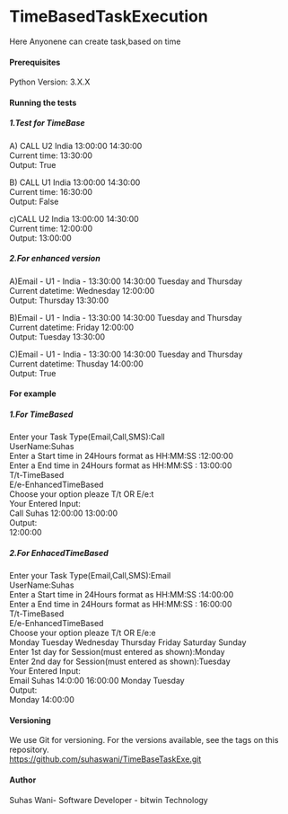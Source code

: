 # TimeBasedTaskExecution
Here Anyonene can create task,based on time

#### Prerequisites
Python Version: 3.X.X






#### Running the tests
##### 1.Test for TimeBase

A) CALL U2 India 13:00:00 14:30:00<br>
Current time: 13:30:00<br> Output:
True

 B) CALL U1 India 13:00:00 14:30:00<br>
Current time: 16:30:00<br> Output:
False

c)CALL U2 India 13:00:00 14:30:00<br>
Current time: 12:00:00<br> Output:
13:00:00


##### 2.For enhanced version
A)Email - U1 - India - 13:30:00 14:30:00 Tuesday and Thursday<br> Current datetime: Wednesday 12:00:00<br>
Output:
Thursday 13:30:00

B)Email - U1 - India - 13:30:00 14:30:00 Tuesday and Thursday<br> Current datetime: Friday 12:00:00<br>
Output:
Tuesday 13:30:00

C)Email - U1 - India - 13:30:00 14:30:00 Tuesday and Thursday<br> Current datetime: Thusday 14:00:00<br>
Output:
True

#### For example
##### 1.For TimeBased
Enter your Task Type(Email,Call,SMS):Call<br>
UserName:Suhas<br>
Enter a Start time in 24Hours format as HH:MM:SS :12:00:00<br>
Enter a End time in 24Hours format as HH:MM:SS : 13:00:00<br>
T/t-TimeBased<br>
E/e-EnhancedTimeBased<br>
Choose your option pleaze T/t OR E/e:t<br>
Your Entered Input: <br>
Call Suhas 12:00:00 13:00:00<br>
Output:<br>
12:00:00

##### 2.For EnhacedTimeBased
Enter your Task Type(Email,Call,SMS):Email<br>
UserName:Suhas<br>
Enter a Start time in 24Hours format as HH:MM:SS :14:00:00<br>
Enter a End time in 24Hours format as HH:MM:SS : 16:00:00<br>
T/t-TimeBased<br>
E/e-EnhancedTimeBased<br>
Choose your option pleaze T/t OR E/e:e<br>
Monday Tuesday Wednesday Thursday Friday Saturday Sunday<br>
Enter 1st day for Session(must entered as shown):Monday<br>
Enter 2nd day for Session(must entered as shown):Tuesday<br>
Your Entered Input:<br> 
Email Suhas 14:0:00 16:00:00 Monday Tuesday<br>
Output:<br>
Monday 14:00:00



#### Versioning
We use Git for versioning. For the versions available, see the tags on this repository.<br>
https://github.com/suhaswani/TimeBaseTaskExe.git

#### Author
 Suhas Wani- Software Developer - bitwin Technology
